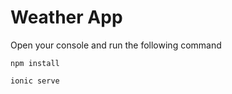 # Weather App

Open your console and run the following command

```npm install```

```ionic serve```
